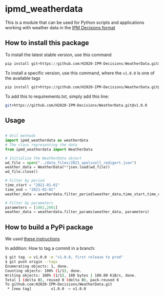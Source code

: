 # ipmd_weatherdata
This is a module that can be used for Python scripts and applications working with weather data in the [IPM Decisions format](https://github.com/H2020-IPM-Decisions/WeatherService/blob/develop/docs/weather_service.md)

## How to install this package
To install the latest stable version, use this command

```python
pip install git+https://github.com/H2020-IPM-Decisions/WeatherData.git@main
```

To install a specific version, use this command, where the `v1.0.0` is one of the available tags

```bash
pip install git+https://github.com/H2020-IPM-Decisions/WeatherData.git@v1.0.0
```

To add this to requirements.txt, simply add this line:
```bash
git+https://github.com/H2020-IPM-Decisions/WeatherData.git@v1.0.0
```

## Usage
```python

# Util methods
import ipmd_weatherdata as weatherdata
# The class representing the data
from ipmd_weatherdata import WeatherData

# Initialize the WeatherData object
wd_file = open("../data_files/2021_apelsvoll_redigert.json")
weather_data = WeatherData(**json.load(wd_file))
wd_file.close()

# Filter by period
time_start = "2021-01-01"
time_end = "2021-02-01"
weather_data = weatherdata.filter_period(weather_data,time_start,time_end)

# Filter by parameters
parameters = [1002,2001]
weather_data = weatherdata.filter_params(weather_data, parameters)

```

## How to build a PyPi package
We used [these instructions](https://spike.sh/blog/how-to-create-a-pip-package-for-python/)

In addition: How to tag a commit in a branch:
```bash 
$ git tag -a v1.0.0 -m "v1.0.0, first release to prod"
$ git push origin --tags
Enumerating objects: 1, done.
Counting objects: 100% (1/1), done.
Writing objects: 100% (1/1), 180 bytes | 180.00 KiB/s, done.
Total 1 (delta 0), reused 0 (delta 0), pack-reused 0
To github.com:H2020-IPM-Decisions/WeatherData.git
 * [new tag]         v1.0.0 -> v1.0.0
```
